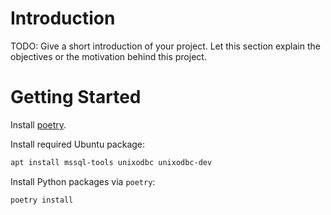 # Introduction
TODO: Give a short introduction of your project. Let this section explain the objectives or the motivation behind this project.

# Getting Started

Install [poetry](https://python-poetry.org/docs/).

Install required Ubuntu package:

```sh
apt install mssql-tools unixodbc unixodbc-dev
```

Install Python packages via `poetry`:

```sh
poetry install
```
